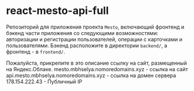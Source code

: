 # react-mesto-api-full
Репозиторий для приложения проекта `Mesto`, включающий фронтенд и бэкенд части приложения со следующими возможностями: авторизации и регистрации пользователей, операции с карточками и пользователями. Бэкенд расположите в директории `backend/`, а фронтенд - в `frontend/`. 
  
Пожалуйста, прикрепите в это описание ссылку на сайт, размещенный на Яндекс.Облаке.
mesto.mbhselya.nomoredomains.xyz - ссылка на сайт
api.mesto.mbhselya.nomoredomains.xyz - ссылка на домен сервера 
178.154.222.43 - Публичный IP 
